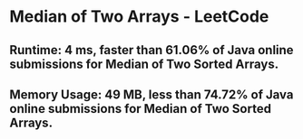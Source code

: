 # Median of Two Arrays - LeetCode

## Runtime: 4 ms, faster than 61.06% of Java online submissions for Median of Two Sorted Arrays.
## Memory Usage: 49 MB, less than 74.72% of Java online submissions for Median of Two Sorted Arrays.

